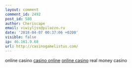 ```yaml
---
layout: comment
comment_id: 2492
post_id: 580
author: Cheriscape
email: viwiyljss@pilazzo.ru
date: '2018-04-07 00:37:06 +0200'
visible: false
ip: 46.161.9.68
url: http://casinogamelistus.com/
---
```

online casino 
<a href=http://casinogamelistus.com/>casino online</a> 
<a href="http://casinogamelistus.com/">online casino</a> 
real money casino
